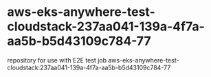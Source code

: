 # aws-eks-anywhere-test-cloudstack-237aa041-139a-4f7a-aa5b-b5d43109c784-77
repository for use with E2E test job aws-eks-anywhere-test-cloudstack:237aa041-139a-4f7a-aa5b-b5d43109c784-77
